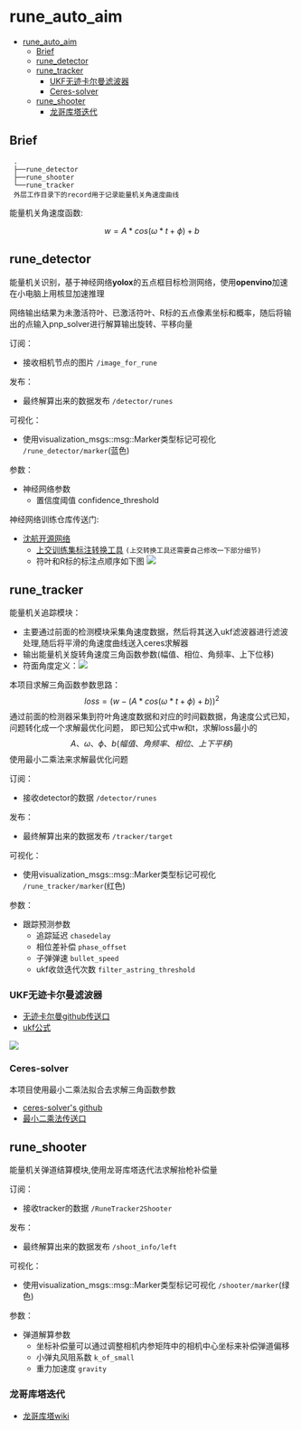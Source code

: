 # rune_auto_aim
- [rune\_auto\_aim](#rune_auto_aim)
  - [Brief](#brief)
  - [rune\_detector](#rune_detector)
  - [rune\_tracker](#rune_tracker)
    - [UKF无迹卡尔曼滤波器](#ukf无迹卡尔曼滤波器)
    - [Ceres-solver](#ceres-solver)
  - [rune\_shooter](#rune_shooter)
    - [龙哥库塔迭代](#龙哥库塔迭代)
  
## Brief
```
 .
 ├──rune_detector
 ├──rune_shooter
 └──rune_tracker
 外层工作目录下的record用于记录能量机关角速度曲线
 ```
 能量机关角速度函数:
 
$$  w = A * cos (\omega * t + \phi) + b  $$

## rune_detector
能量机关识别，基于神经网络**yolox**的五点框目标检测网络，使用**openvino**加速在小电脑上用核显加速推理

网络输出结果为未激活符叶、已激活符叶、R标的五点像素坐标和概率，随后将输出的点输入pnp_solver进行解算输出旋转、平移向量

订阅：
- 接收相机节点的图片 `/image_for_rune`

发布：
- 最终解算出来的数据发布 `/detector/runes`

可视化：
- 使用visualization_msgs::msg::Marker类型标记可视化 `/rune_detector/marker`(蓝色)

参数：
- 神经网络参数
  - 置信度阈值 confidence_threshold

神经网络训练仓库传送门:
- [沈航开源网络](https://github.com/tup-robomaster/TUP-NN-Train-2)
  - [上交训练集标注转换工具](https://github.com/Spphire/RM-labeling-tool)
  ```(上交转换工具还需要自己修改一下部分细节)```
  - 符叶和R标的标注点顺序如下图
![](docs/RunePoint.jpg)

## rune_tracker
能量机关追踪模块：
- 主要通过前面的检测模块采集角速度数据，然后将其送入ukf滤波器进行滤波处理,随后将平滑的角速度曲线送入ceres求解器
- 输出能量机关旋转角速度三角函数参数(幅值、相位、角频率、上下位移)
- 符面角度定义：![](docs/RuneCoordinate.png)

本项目求解三角函数参数思路：
$$ loss = (w - (A * cos (\omega * t + \phi) + b))^2 $$
通过前面的检测器采集到符叶角速度数据和对应的时间戳数据，角速度公式已知，问题转化成一个求解最优化问题，
即已知公式中w和t，求解loss最小的 $$A、\omega、\phi、b(幅值、角频率、相位、上下平移)$$
使用最小二乘法来求解最优化问题

订阅：
- 接收detector的数据 `/detector/runes`

发布：
- 最终解算出来的数据发布 `/tracker/target`

可视化：
- 使用visualization_msgs::msg::Marker类型标记可视化 `/rune_tracker/marker`(红色)

参数：
- 跟踪预测参数
  - 追踪延迟 `chasedelay`
  - 相位差补偿 `phase_offset`
  - 子弹弹速 `bullet_speed`
  - ukf收敛迭代次数 `filter_astring_threshold`

### UKF无迹卡尔曼滤波器
- [无迹卡尔曼github传送口](https://github.com/saishiva024/LIDAR-RADAR-Fusion-UKF/blob/master/src/ukf.cpp)
- [ukf公式](https://zhuanlan.zhihu.com/p/359811364)

![](../armor_auto_aim/armor_tracker/docs/Kalman_filter_model.png)

### Ceres-solver
本项目使用最小二乘法拟合去求解三角函数参数
- [ceres-solver's github](https://github.com/ceres-solver/ceres-solver)
- [最小二乘法传送口](https://zhuanlan.zhihu.com/p/38128785)

## rune_shooter
能量机关弹道结算模块,使用龙哥库塔迭代法求解抬枪补偿量

订阅：
- 接收tracker的数据 `/RuneTracker2Shooter`

发布：
- 最终解算出来的数据发布 `/shoot_info/left`

可视化：
- 使用visualization_msgs::msg::Marker类型标记可视化 `/shooter/marker`(绿色)

参数：
- 弹道解算参数
  - 坐标补偿量可以通过调整相机内参矩阵中的相机中心坐标来补偿弹道偏移
  - 小弹丸风阻系数 `k_of_small`
  - 重力加速度 `gravity`

### 龙哥库塔迭代
- [龙哥库塔wiki](https://zh.wikipedia.org/wiki/%E9%BE%99%E6%A0%BC-%E5%BA%93%E5%A1%94%E6%B3%95)
  

